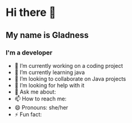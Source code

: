 # Hi there 👋
## My name is Gladness
### I'm a developer

- 🔭 I’m currently working on a coding project
- 🌱 I’m currently learning java
- 👯 I’m looking to collaborate on Java projects
- 🤔 I’m looking for help with it
- 💬 Ask me about:
- 📫 How to reach me:
- 😄 Pronouns: she/her
- ⚡ Fun fact: 


